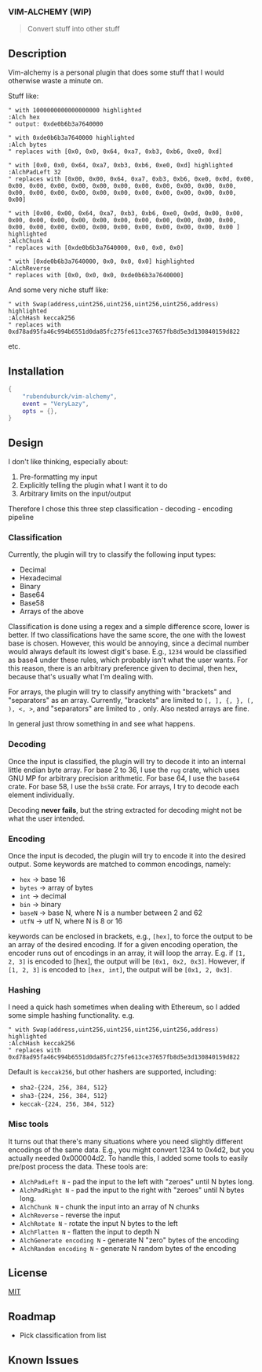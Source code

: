 
### VIM-ALCHEMY (WIP)

> Convert stuff into other stuff

## Description

Vim-alchemy is a personal plugin that does some stuff that I would otherwise waste a minute on.

Stuff like:
```vim
" with 1000000000000000000 highlighted
:Alch hex 
" output: 0xde0b6b3a7640000
```

```vim
" with 0xde0b6b3a7640000 highlighted
:Alch bytes 
" replaces with [0x0, 0x0, 0x64, 0xa7, 0xb3, 0xb6, 0xe0, 0xd]
```

```vim
" with [0x0, 0x0, 0x64, 0xa7, 0xb3, 0xb6, 0xe0, 0xd] highlighted
:AlchPadLeft 32 
" replaces with [0x00, 0x00, 0x64, 0xa7, 0xb3, 0xb6, 0xe0, 0x0d, 0x00, 0x00, 0x00, 0x00, 0x00, 0x00, 0x00, 0x00, 0x00, 0x00, 0x00, 0x00, 0x00, 0x00, 0x00, 0x00, 0x00, 0x00, 0x00, 0x00, 0x00, 0x00, 0x00, 0x00]
```

```vim
" with [0x00, 0x00, 0x64, 0xa7, 0xb3, 0xb6, 0xe0, 0x0d, 0x00, 0x00, 0x00, 0x00, 0x00, 0x00, 0x00, 0x00, 0x00, 0x00, 0x00, 0x00, 0x00, 0x00, 0x00, 0x00, 0x00, 0x00, 0x00, 0x00, 0x00, 0x00, 0x00, 0x00 ] highlighted
:AlchChunk 4 
" replaces with [0xde0b6b3a7640000, 0x0, 0x0, 0x0]
```

```vim
" with [0xde0b6b3a7640000, 0x0, 0x0, 0x0] highlighted
:AlchReverse 
" replaces with [0x0, 0x0, 0x0, 0xde0b6b3a7640000]
```

And some very niche stuff like:
```vim
" with Swap(address,uint256,uint256,uint256,uint256,address) highlighted
:AlchHash keccak256
" replaces with 0xd78ad95fa46c994b6551d0da85fc275fe613ce37657fb8d5e3d130840159d822
```

etc.

## Installation

```lua
{
	"rubenduburck/vim-alchemy",
    event = "VeryLazy",
    opts = {},
}
```

## Design
I don't like thinking, especially about:
1. Pre-formatting my input
2. Explicitly telling the plugin what I want it to do
3. Arbitrary limits on the input/output

Therefore I chose this three step classification - decoding - encoding pipeline

### Classification

Currently, the plugin will try to classify the following input types:
* Decimal
* Hexadecimal
* Binary
* Base64
* Base58
* Arrays of the above

Classification is done using a regex and a simple difference score, lower is better.
If two classifications have the same score, the one with the lowest base is chosen.
However, this would be annoying, since a decimal number would always default its lowest digit's base.
E.g., ```1234``` would be classified as base4 under these rules, which probably isn't what the user wants.
For this reason, there is an arbitrary preference given to decimal, then hex, because that's usually what I'm dealing with.

For arrays, the plugin will try to classify anything with "brackets" and "separators" as an array.
Currently, "brackets" are limited to ```[, ], {, }, (, ), <, >```, and "separators" are limited to ```,``` only.
Also nested arrays are fine.

In general just throw something in and see what happens.

### Decoding

Once the input is classified, the plugin will try to decode it into an internal little endian byte array.
For base 2 to 36, I use the ```rug``` crate, which uses GNU MP for arbitrary precision arithmetic. 
For base 64, I use the ```base64``` crate.
For base 58, I use the ```bs58``` crate.
For arrays, I try to decode each element individually.

Decoding **never fails**, but the string extracted for decoding might not be what the user intended.

### Encoding

Once the input is decoded, the plugin will try to encode it into the desired output.
Some keywords are matched to common encodings, namely:
* ```hex``` -> base 16
* ```bytes``` -> array of bytes
* ```int``` -> decimal
* ```bin``` -> binary
* ```baseN``` -> base N, where N is a number between 2 and 62
* ```utfN``` -> utf N, where N is 8 or 16

keywords can be enclosed in brackets, e.g., ```[hex]```, to force the output to be an array of the desired encoding.
If for a given encoding operation, the encoder runs out of encodings in an array, it will loop the array.
E.g. if ```[1, 2, 3]``` is encoded to [hex], the output will be ```[0x1, 0x2, 0x3]```.
However, if ```[1, 2, 3]``` is encoded to ```[hex, int]```, the output will be ```[0x1, 2, 0x3]```.

### Hashing

I need a quick hash sometimes when dealing with Ethereum, so I added some simple hashing functionality.
e.g.
```vim
" with Swap(address,uint256,uint256,uint256,uint256,address) highlighted
:AlchHash keccak256
" replaces with 0xd78ad95fa46c994b6551d0da85fc275fe613ce37657fb8d5e3d130840159d822
```
Default is ```keccak256```, but other hashers are supported, including:
* ```sha2-{224, 256, 384, 512}```
* ```sha3-{224, 256, 384, 512}```
* ```keccak-{224, 256, 384, 512}```


### Misc tools

It turns out that there's many situations where you need slightly different encodings of the same data.
E.g., you might convert 1234 to 0x4d2, but you actually needed 0x000004d2.
To handle this, I added some tools to easily pre/post process the data.
These tools are:
* ```AlchPadLeft N``` - pad the input to the left with "zeroes" until N bytes long.
* ```AlchPadRight N``` - pad the input to the right with "zeroes" until N bytes long.
* ```AlchChunk N``` - chunk the input into an array of N chunks
* ```AlchReverse``` - reverse the input
* ```AlchRotate N``` - rotate the input N bytes to the left
* ```AlchFlatten N``` - flatten the input to depth N
* ```AlchGenerate encoding N``` - generate N "zero" bytes of the encoding
* ```AlchRandom encoding N``` - generate N random bytes of the encoding


## License
[MIT](https://choosealicense.com/licenses/mit/)

## Roadmap
* Pick classification from list

## Known Issues
